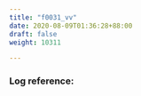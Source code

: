 ```yaml
---
title: "f0031_vv"
date: 2020-08-09T01:36:28+88:00
draft: false
weight: 10311

---
```


### Log reference: <no value>

```
